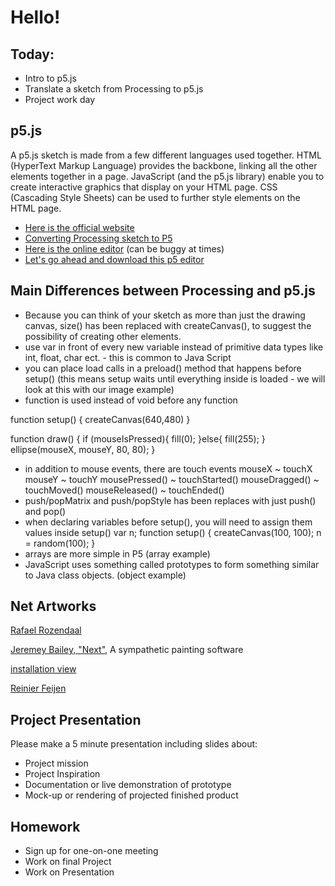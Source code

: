 # Hello!

## Today:
- Intro to p5.js
- Translate a sketch from Processing to p5.js
- Project work day

## p5.js

A p5.js sketch is made from a few different languages used together. HTML (HyperText Markup Language) provides the backbone, linking all the other elements together in a page. JavaScript (and the p5.js library) enable you to create interactive graphics that display on your HTML page. CSS (Cascading Style Sheets) can be used to further style elements on the HTML page.
- [Here is the official website](https://p5js.org/)
- [Converting Processing sketch to P5](https://github.com/processing/p5.js/wiki/Processing-transition)
- [Here is the online editor](http://alpha.editor.p5js.org/) (can be buggy at times)
- [Let's go ahead and download this p5 editor](https://github.com/processing/p5.js-editor/releases)

## Main Differences between Processing and p5.js

- Because you can think of your sketch as more than just the drawing canvas, size() has been replaced with createCanvas(), to suggest the possibility of creating other elements.
- use var in front of every new variable instead of primitive data types like int, float, char ect. - this is common to Java Script
- you can place load calls in a preload() method that happens before setup() (this means setup waits until everything inside is loaded - we will look at this with our image example)
- function is used instead of void before any function

function setup() {
createCanvas(640,480)
}

function draw() {
  if (mouseIsPressed){
  	fill(0);
  }else{
  	fill(255);
  }
  ellipse(mouseX, mouseY, 80, 80);
}

- in addition to mouse events, there are touch events
  mouseX ~ touchX
  mouseY ~ touchY
  mousePressed() ~ touchStarted()
  mouseDragged() ~ touchMoved()
  mouseReleased() ~ touchEnded()
- push/popMatrix and push/popStyle has been replaces with just push() and pop()
- when declaring variables before setup(), you will need to assign them values inside setup()
var n;
function setup() {
  createCanvas(100, 100);
  n = random(100);
}
- arrays are more simple in P5 (array example)
- JavaScript uses something called prototypes to form something similar to Java class objects. (object example)

## Net Artworks

[Rafael Rozendaal](http://www.newrafael.com/websites)

[Jeremey Bailey, "Next"](http://jeremybaileynext.com/), A sympathetic painting software

[installation view](http://carrollfletcheronscreen.com/2016/05/12/jeremy-bailey-next/)

[Reinier Feijen](http://www.boxofchocolates.nl/)

## Project Presentation

Please make a 5 minute presentation including slides about:
- Project mission
- Project Inspiration
- Documentation or live demonstration of prototype
- Mock-up or rendering of projected finished product

## Homework

- Sign up for one-on-one meeting
- Work on final Project
- Work on Presentation

